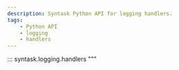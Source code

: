 ```yaml
---
description: Syntask Python API for logging handlers.
tags:
    - Python API
    - logging
    - handlers
---
```


::: syntask.logging.handlers
"""
